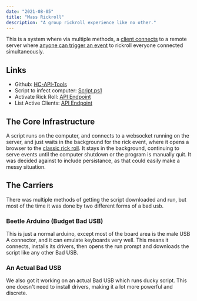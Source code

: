 ```yaml
---
date: "2021-08-05"
title: "Mass Rickroll"
description: "A group rickroll experience like no other."
---
```


This is a system where via multiple methods, a [client connects](https://mass-rickroll.host.qrl.nz/active) to a remote server where [anyone can trigger an event](http://mass-rickroll.host.qrl.nz/rick) to rickroll everyone connected simultaneously.

## Links
 - Github: [HC-API-Tools](https://github.com/Fallstop/mass-rickroll)
 - Script to infect computer: [Script.ps1](https://github.com/Fallstop/mass-rickroll/blob/main/Script.ps1)
 - Activate Rick Roll: [API Endpoint](https://mass-rickroll.host.qrl.nz/rick)
 - List Active Clients: [API Endpoint](https://mass-rickroll.host.qrl.nz/active)


## The Core Infrastructure

A script runs on the computer, and connects to a websocket running on the server, and just waits in the background for the rick event, where it opens a browser to the [classic rick roll](https://www.youtube.com/watch?v=dQw4w9WgXcQ). It stays in the background, continuing to serve events until the computer shutdown or the program is manually quit. It was decided against to include persistance, as that could easily make a messy situation.

## The Carriers

There was multiple methods of getting the script downloaded and run, but most of the time it was done by two different forms of a bad usb.

### Beetle Arduino (Budget Bad USB)
This is just a normal arduino, except most of the board area is the male USB A connector, and it can emulate keyboards very well. This means it connects, installs its drivers, then opens the run prompt and downloads the script like any other Bad USB.

### An Actual Bad USB
We also got it working on an actual Bad USB which runs ducky script. This one doesn't need to install drivers, making it a lot more powerful and discrete.
